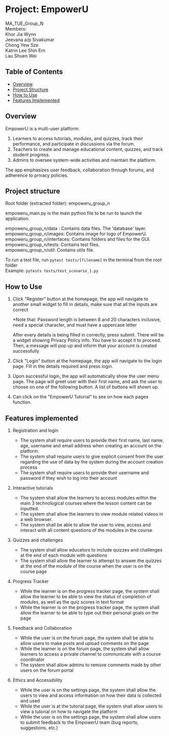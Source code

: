 # Project: EmpowerU

MA_TUE_Group_N<br>
Members:<br>
Khor Jia Wynn <br>
Jeevana a/p Sivakumar<br>
Chong Yew Sze<br>
Katrin Lee Shin Ern<br>
Lau Shuen Wei<br>

## Table of Contents

- [Overview](#overview)
- [Project Structure](#project-structure)
- [How to Use](#how-to-use)
- [Features Implemented](#features-implemented)

## Overview

EmpowerU is a multi-user platform:

1. Learners to access tutorials, modules, and quizzes, track their performance, and participate in discussions via the forum.
2. Teachers to create and manage educational content, quizzes, and track student progress.
3. Admins to oversee system-wide activities and maintain the platform.

The app emphasizes user feedback, collaboration through forums, and adherence to privacy policies.

## Project structure

Root folder (extracted folder): empoweru_group_n

empoweru_main.py is the main python file to be run to launch the application.

empoweru_group_n/data : Contains data files. The 'database' layer.<br>
empoweru_group_n/images: Contains image for logo of EmpowerU.<br>
empoweru_group_n/interfaces: Contains folders and files for the GUI.<br>
empoweru_group_n/tests: Contains test files.<br>
empoweru_group_n/util: Contains utils file.<br>

To run a test file, run `pytest tests/[filename]` in the terminal from the root folder<br>
Example:
`pytests tests/test_scenario_1.py`

## How to Use

1. Click "Register" button at the homepage, the app will navigate to another small widget to fill in details, make sure that all the inputs are correct

   \*Note that: Password length is between 8 and 20 characters inclusive, need a special character, and must have a uppercase letter

   After every details is being filled in correctly, press submit.
   There will be a widget showing Privacy Policy info. You have to accept it to proceed.
   Then, a message will pop up and inform that your account is created successfully

2. Click "Login" button at the homepage, the app will navigate to the login page. Fill in the details required and press login.
3. Upon successful login, the app will automatically show the user menu page. The page will greet user with their first name, and ask the user to choose on one of the following button. A list of buttons will shown up.
4. Can click on the "EmpowerU Tutorial" to see on how each pages function.

## Features implemented

1. Registration and login

   - The system shall require users to provide their first name, last name, age, username and email address when creating an account on the platform.
   - The system shall require users to give explicit consent from the user regarding the use of data by the system during the account creation process
   - The system shall require users to provide their username and password if they wish to log into their account

2. Interactive tutorials

   - The system shall allow the learners to access modules within the main 3 technological courses where the lesson content can be inputted.
   - The system shall allow the learners to view module related videos in a web browser.
   - The system shall be able to allow the user to view, access and interact with all content questions of the modules in the course

3. Quizzes and challenges

   - The system shall allow educators to include quizzes and challenges at the end of each module with questions
   - The system shall allow the learner to attempt to answer the quizzes at the end of the module of the course when the user is on the course page

4. Progress Tracker

   - While the learner is on the progress tracker page, the system shall allow the learner to be able to view the status of completion of modules, as well as the quiz scores in text format
   - While the learner is on the progress tracker page, the system shall allow the learner to be able to type out their personal goals on the page

5. Feedback and Collaboration

   - While the user is on the forum page, the system shall be able to allow users to make posts and upload comments on the page
   - While the learner is on the forum page, the system shall allow learners to access a private channel to communicate with a course coordinator
   - The system shall allow admins to remove comments made by other users on the forum portal

6. Ethics and Accessibility
   - While the user is on the settings page, the system shall allow the users to view and access information on how their data is collected and used
   - While the user is at the tutorial page, the system shall allow users to view a tutorial on how to navigate the platform
   - While the user is on the settings page, the system shall allow users to submit feedback to the EmpowerU team (bug reports, suggestions, etc.)
